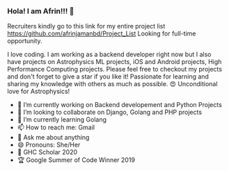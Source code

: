 ### Hola! I am Afrin!!! 👋 

Recruiters kindly go to this link for my entire project list 
https://github.com/afrinjamanbd/Project_List 
Looking for full-time opportunity. 

I love coding. I am working as a backend developer right now but I also have projects on Astrophysics ML projects, iOS and Android projects, High Performance Computing projects. Please feel free to checkout my projects and don't forget to give a star if you like it!
Passionate for learning and sharing my knowledge with others as much as possible.
😍 Unconditional love for Astrophysics! 

- 🔭 I’m currently working on Backend developement and Python Projects
- 👯 I’m looking to collaborate on Django, Golang and PHP projects
- 🌱 I’m currently learning Golang
- 📫 How to reach me: Gmail
- 💬 Ask me about anything
- 😄 Pronouns: She/Her  
- 🥇 GHC Scholar 2020
- 🏆 Google Summer of Code Winner 2019

